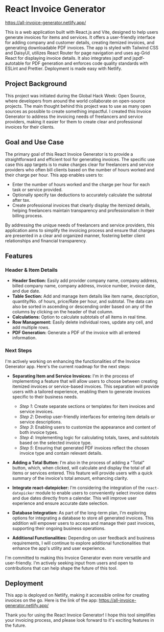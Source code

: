 # React Invoice Generator
https://all-invoice-generator.netlify.app/

This is a web application built with React.js and Vite, designed to help users generate invoices for items and services. It offers a user-friendly interface for adding company and customer details, creating itemized invoices, and generating downloadable PDF invoices. The app is styled with Tailwind CSS and DaisyUI, utilizes React Router for page navigation and uses ag-Grid React for displaying invoice details. It also integrates jspdf and jspdf-autotable for PDF generation and enforces code quality standards with ESLint and Prettier. Deployment is made easy with Netlify.

## Project Background

This project was initiated during the Global Hack Week: Open Source, where developers from around the world collaborate on open-source projects. The main thought behind this project was to use as many open sources as possible to create something impactful. I created this Invoice Generator to address the invoicing needs of freelancers and service providers, making it easier for them to create clear and professional invoices for their clients.


## Goal and Use Case

The primary goal of this React Invoice Generator is to provide a straightforward and efficient tool for generating invoices. The specific use case this app targets is to make charges clear for freelancers and service providers who often bill clients based on the number of hours worked and their charge per hour. This app enables users to:

- Enter the number of hours worked and the charge per hour for each task or service provided.
- Optionally specify tax deductions to accurately calculate the subtotal after tax.
- Create professional invoices that clearly display the itemized details, helping freelancers maintain transparency and professionalism in their billing process.

By addressing the unique needs of freelancers and service providers, this application aims to simplify the invoicing process and ensure that charges are presented in a clear and organized manner, fostering better client relationships and financial transparency.

## Features

### Header & Item Details
- **Header Section:** Easily add provider company name, company address, billed company name, company address, invoice number, invoice date, and due date.
- **Table Section:** Add and manage item details like item name, description, quantity/No. of hours, price/Rate per hour, and subtotal. The data can also be sorted in ascending or descending order based on any of the columns by clicking on the header of that column.
- **Calculations:** Option to calculate subtotals of all items in real time.
- **Row Management:** Easily delete individual rows, update any cell, and add multiple rows.
- **PDF Generation:** Generate a PDF of the invoice with all entered information.

### Next Steps

I'm actively working on enhancing the functionalities of the Invoice Generator app. Here's the current roadmap for the next steps:

- **Separating Item and Service Invoices:** I'm in the process of implementing a feature that will allow users to choose between creating itemized invoices or service-based invoices. This separation will provide users with a tailored experience, enabling them to generate invoices specific to their business needs.
  - *Step 1*: Create separate sections or templates for item invoices and service invoices.
  - *Step 2*: Develop user-friendly interfaces for entering item details or service descriptions.
  - *Step 3*: Enabling users to customize the appearance and content of both invoice types.
  - *Step 4*: Implementing logic for calculating totals, taxes, and subtotals based on the selected invoice type.
  - *Step 5*: Ensuring that generated PDF invoices reflect the chosen invoice type and contain relevant details.

- **Adding a Total Button:** I'm also in the process of adding a "Total" button, which, when clicked, will calculate and display the total of all items or services entered. This feature will provide users with a quick summary of the invoice's total amount, enhancing clarity.

- **Integrate react-datepicker:** I'm considering the integration of the `react-datepicker` module to enable users to conveniently select invoice dates and due dates directly from a calendar. This will improve user experience and ensure accurate date selection.

- **Database Integration:** As part of the long-term plan, I'm exploring options for integrating a database to store all generated invoices. This addition will empower users to access and manage their past invoices, supporting their ongoing business operations.

- **Additional Functionalities:** Depending on user feedback and business requirements, I will continue to explore additional functionalities that enhance the app's utility and user experience.

I'm committed to making this Invoice Generator even more versatile and user-friendly. I'm actively seeking input from users and open to contributions that can help shape the future of this tool.

## Deployment

This app is deployed on Netlify, making it accessible online for creating invoices on the go. Here is the link of the app: https://all-invoice-generator.netlify.app/

Thank you for using the React Invoice Generator! I hope this tool simplifies your invoicing process, and please look forward to it's exciting features in the future.
